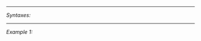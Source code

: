 


---
*Syntaxes:*

<!-- [] call `BIN_fnc_drawProbeMap` -->

---
*Example 1:*

<!-- 
```sqf
[] call BIN_fnc_drawProbeMap;
``` -->